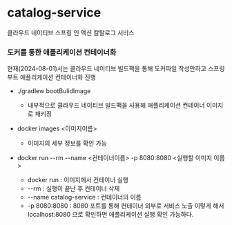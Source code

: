 # catalog-service
클라우드 네이티브 스프링 인 액션 칼탈로그 서비스

### 도커를 통한 애플리케이션 컨테이너화
현재(2024-08-01)서는 클라우드 네이티브 빌드팩을 통해
도커파일 작성안하고 스프링 부트 애플리케이션 컨테이너화 진행


- ./gradlew bootBulidImage
    - 내부적으로 클라우드 네이티브 빌드팩을 사용해 애플리케이션 컨테이너 이미지로 패키징

- docker images <이미지이름>
    - 이미지의 세부 정보를 확인 가능

- docker run --rm --name <컨테이너이름> -p 8080:8080 <실행할 이미지 이름>
    - docker run : 이미지에서 컨테이너 실행
    - --rm : 실행이 끝난 후 컨테이너 삭제
    - --name catalog-service : 컨테이너의 이름
    - -p 8080:8080 : 8080 포트를 통해 컨테이너 외부로 서비스 노출
이렇게 해서 localhost:8080 으로 확인하면 애플리케이션 실행 확인 가능하다.
